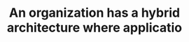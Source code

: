 ---
layout: all-exams
title: "An organization has a hybrid architecture where applicatio"
blurb: "The correct answer is AWS CodeDeploy. CodeDeploy is a deployment service that automates application deployments to Amazon EC2 instances, on-premises inst"
quid: 251
---